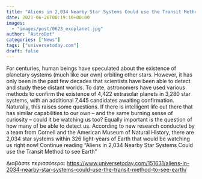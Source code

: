 ```yaml
---
title: "Aliens in 2,034 Nearby Star Systems Could use the Transit Method to see Earth"
date: 2021-06-26T00:19:10+00:00
images:
  - "images/post/0623_exoplanet.jpg"
author: "AstroBot"
categories: ["News"]
tags: ["universetoday.com"]
draft: false
---
```


For centuries, human beings have speculated about the existence of planetary systems (much like our own) orbiting other stars. However, it has only been in the past few decades that scientists have been able to detect and study these distant worlds. To date, astronomers have used various methods to confirm the existence of 4,422 extrasolar planets in 3,280 star systems, with an additional 7,445 candidates awaiting confirmation.  Naturally, this raises some questions. If there is intelligent life out there that has similar capabilities to our own – and the same burning sense of curiosity – could it be watching us too? Equally important is the question of how many of be able to detect us. According to new research conducted by a team from Cornell and the American Museum of Natural History, there are 2,034 star systems within 326 light-years of Earth that would be watching us right now! Continue reading “Aliens in 2,034 Nearby Star Systems Could use the Transit Method to see Earth” 

Διαβάστε περισσότερα: https://www.universetoday.com/151631/aliens-in-2034-nearby-star-systems-could-use-the-transit-method-to-see-earth/
